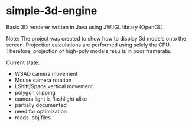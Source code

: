 # simple-3d-engine

Basic 3D renderer written in Java using JWJGL library (OpenGL).

Note: The project was created to show how to display 3d models onto the screen. Projection calculations are performed using solely the CPU. Therefore, projection of high-poly models results in poor framerate.

Current state:
  - WSAD camera movement 
  - Mouse camera rotation
  - LShift/Space vertical movement
  - polygon clipping
  - camera light is flashlight alike
  - partially documented
  - need for optimization
  - reads .obj files
